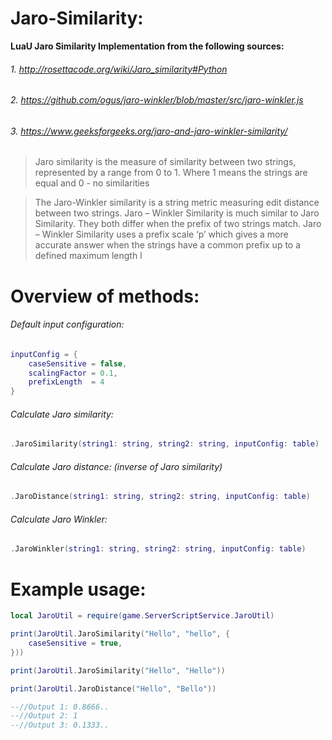 # Jaro-Similarity:

**LuaU Jaro Similarity Implementation from the following sources:**

###### 1. http://rosettacode.org/wiki/Jaro_similarity#Python
###### 2. https://github.com/ogus/jaro-winkler/blob/master/src/jaro-winkler.js 
###### 3. https://www.geeksforgeeks.org/jaro-and-jaro-winkler-similarity/


>Jaro similarity is the measure of similarity between two strings, represented by a range from 0 to 1. Where 1 means the strings are equal and 0 - no similarities

>The Jaro-Winkler similarity is a string metric measuring edit distance between two strings. Jaro – Winkler Similarity is much similar to Jaro Similarity. They both differ when the prefix of two strings match. Jaro – Winkler Similarity uses a prefix scale ‘p’ which gives a more accurate answer when the strings have a common prefix up to a defined maximum length l


# Overview of methods:

###### Default input configuration:
```lua
inputConfig = {
    caseSensitive = false,
    scalingFactor = 0.1,
    prefixLength  = 4
}
```

###### Calculate Jaro similarity:
```lua
.JaroSimilarity(string1: string, string2: string, inputConfig: table)
```
###### Calculate Jaro distance: (inverse of Jaro similarity)
```lua
.JaroDistance(string1: string, string2: string, inputConfig: table)
```
###### Calculate Jaro Winkler:
```lua
.JaroWinkler(string1: string, string2: string, inputConfig: table)
```
# Example usage:
```lua
local JaroUtil = require(game.ServerScriptService.JaroUtil)

print(JaroUtil.JaroSimilarity("Hello", "hello", {
    caseSensitive = true,
}))

print(JaroUtil.JaroSimilarity("Hello", "Hello")) 

print(JaroUtil.JaroDistance("Hello", "Bello"))

--//Output 1: 0.8666..
--//Output 2: 1
--//Output 3: 0.1333.. 
```
